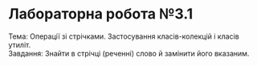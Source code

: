 # Лабораторна робота №3.1
Тема: Операції зі стрічками. Застосування класів-колекцій і класів утиліт.  
Завдання: Знайти в стрічці (реченні) слово й замінити його вказаним.
